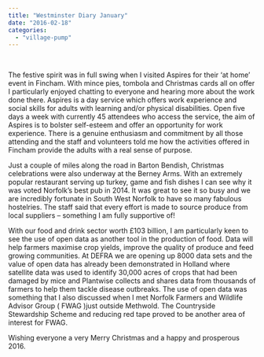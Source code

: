 ```yaml
---
title: "Westminster Diary January"
date: "2016-02-18"
categories: 
  - "village-pump"
---
```


 

The festive spirit was in full swing when I visited Aspires for their ‘at home’ event in Fincham. With mince pies, tombola and Christmas cards all on offer I particularly enjoyed chatting to everyone and hearing more about the work done there. Aspires is a day service which offers work experience and social skills for adults with learning and/or physical disabilities. Open five days a week with currently 45 attendees who access the service, the aim of Aspires is to bolster self-esteem and offer an opportunity for work experience. There is a genuine enthusiasm and commitment by all those attending and the staff and volunteers told me how the activities offered in Fincham provide the adults with a real sense of purpose.

Just a couple of miles along the road in Barton Bendish, Christmas celebrations were also underway at the Berney Arms. With an extremely popular restaurant serving up turkey, game and fish dishes I can see why it was voted Norfolk’s best pub in 2014. It was great to see it so busy and we are incredibly fortunate in South West Norfolk to have so many fabulous hostelries. The staff said that every effort is made to source produce from local suppliers – something I am fully supportive of!

With our food and drink sector worth £103 billion, I am particularly keen to see the use of open data as another tool in the production of food. Data will help farmers maximise crop yields, improve the quality of produce and feed growing communities. At DEFRA we are opening up 8000 data sets and the value of open data has already been demonstrated in Holland where satellite data was used to identify 30,000 acres of crops that had been damaged by mice and Plantwise collects and shares data from thousands of farmers to help them tackle disease outbreaks. The use of open data was something that I also discussed when I met Norfolk Farmers and Wildlife Advisor Group ( FWAG )just outside Methwold. The Countryside Stewardship Scheme and reducing red tape proved to be another area of interest for FWAG.

Wishing everyone a very Merry Christmas and a happy and prosperous 2016.
